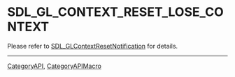 # SDL_GL_CONTEXT_RESET_LOSE_CONTEXT

Please refer to [SDL_GLContextResetNotification](SDL_GLContextResetNotification) for details.

----
[CategoryAPI](CategoryAPI), [CategoryAPIMacro](CategoryAPIMacro)

